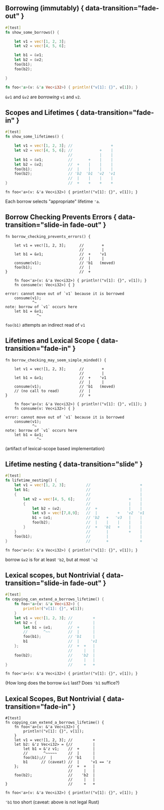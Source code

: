 ## Borrowing (immutably) { data-transition="fade-out" }

```rust
#[test]
fn show_some_borrows() {

    let v1 = vec![1, 2, 3];
    let v2 = vec![4, 5, 6];

    let b1 = &v1;
    let b2 = &v2;
    foo(b1);
    foo(b2);

}
```

```rust
fn foo<'a>(v: &'a Vec<i32>) { println!("v[1]: {}", v[1]); }
```

`&v1` and `&v2` are *borrowing* `v1` and `v2`.

## Scopes and Lifetimes { data-transition="fade-in" }

```rust
#[test]
fn show_some_lifetimes() {

    let v1 = vec![1, 2, 3]; //                 +
    let v2 = vec![4, 5, 6]; //            +    |
                            //            |    |
    let b1 = &v1;           //       +    |    |
    let b2 = &v2;           //  +    |    |    |
    foo(b1);                //  |    |    |    |  
    foo(b2);                // 'b2  'b1  'v2  'v1
                            //  |    |    |    | 
}                           //  +    +    +    +
```

``` {.rust}
fn foo<'a>(v: &'a Vec<i32>) { println!("v[1]: {}", v[1]); }
```

Each borrow selects "appropriate" lifetime `'a`.

## Borrow Checking Prevents Errors { data-transition="slide-in fade-out" }

``` {.rust .compile_error}
fn borrow_checking_prevents_errors() {

    let v1 = vec![1, 2, 3];      //        +
                                 //        |
    let b1 = &v1;                //  +    'v1
                                 //  |     |
    consume(v1);                 // 'b1   (moved)
    foo(b1);                     //  |
}                                //  +
```

```{.rust}
    fn foo<'a>(v: &'a Vec<i32>) { println!("v[1]: {}", v[1]); }
    fn consume(v: Vec<i32>) { }
```

``` {.fragment}
error: cannot move out of `v1` because it is borrowed
    consume(v1);
            ^~
note: borrow of `v1` occurs here
    let b1 = &v1;
              ^~
```

`foo(b1)` attempts an indirect read of `v1`

## Lifetimes and Lexical Scope { data-transition="fade-in" }

``` {.rust .compile_error}
fn borrow_checking_may_seem_simple_minded() {

    let v1 = vec![1, 2, 3];      //        +
                                 //        |
    let b1 = &v1;                //  +    'v1
                                 //  |     |
    consume(v1);                 // 'b1   (moved)
    // (no call to read)         //  |
}                                //  +
```

```{.rust}
    fn foo<'a>(v: &'a Vec<i32>) { println!("v[1]: {}", v[1]); }
    fn consume(v: Vec<i32>) { }
```

```
error: cannot move out of `v1` because it is borrowed
    consume(v1);
            ^~
note: borrow of `v1` occurs here
    let b1 = &v1;
              ^~
```

(artifact of lexical-scope based implementation)

## Lifetime nesting  { data-transition="slide" }

```rust
#[test]
fn lifetime_nesting() {
    let v1 = vec![1, 2, 3];         //                      +
    let b1;                         //                      |
    {                               //                      |
        let v2 = vec![4, 5, 6];     //                 +    |
        {                           //                 |    |
            let b2 = &v2;           //  +              |    |
            let v3 = vec![7,8,9];   //  |         +   'v2  'v1
            b1 = &v1;               // 'b2   +   'v3   |    |
            foo(b2);                //  |    |    |    |    |
        }                           //  +   'b1   +    |    |
    }                               //       |         +    |
    foo(b1);                        //       |              |
}                                   //       +              +
```

``` {.rust}
fn foo<'a>(v: &'a Vec<i32>) { println!("v[1]: {}", v[1]); }
```

borrow `&v2` is for at least `'b2`, but at most `'v2`

## Lexical scopes, but Nontrivial { data-transition="slide-in fade-out" }

```rust
#[test]
fn copying_can_extend_a_borrows_lifetime() {
    fn foo<'a>(v: &'a Vec<i32>) {
        println!("v[1]: {}", v[1]);
    }
    let v1 = vec![1, 2, 3]; //         +
    let b2 = {              //         |
        let b1 = &v1;       //  +      |
        //       ^~~        //  |      |
        foo(b1);            // 'b1     |
        b1                  //  |     'v1
    };                      //  +  +   |
                            //     |   |
    foo(b2);                //    'b2  |
                            //     |   |
}                           //     +   +
```

``` {.rust}
fn foo<'a>(v: &'a Vec<i32>) { println!("v[1]: {}", v[1]); }
```

(How long does the borrow `&v1` last? Does `'b1` suffice?)

## Lexical Scopes, But Nontrivial { data-transition="fade-in" }

``` {.rust}
#[test]
fn copying_can_extend_a_borrows_lifetime() {
    fn foo<'a>(v: &'a Vec<i32>) {
        println!("v[1]: {}", v[1]);
    }
    let v1 = vec![1, 2, 3]; //         +
    let b2: &'z Vec<i32> = {//         |
        let b1 = &'z v1;    //  +      |
        //       ^~~~~~     //  |      |
        foo(b1);//  |       // 'b1     |
        b1      // (caveat) //  |     'v1 == 'z
    };                      //  +  +   |
                            //     |   |
    foo(b2);                //    'b2  |
                            //     |   |
}                           //     +   +
```

``` {.rust}
fn foo<'a>(v: &'a Vec<i32>) { println!("v[1]: {}", v[1]); }
```

`'b1` too short (caveat: above is not legal Rust)
